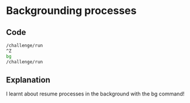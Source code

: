 # Backgrounding processes

## Code

```bash
/challenge/run
^Z
bg
/challenge/run
```
## Explanation

I learnt about resume processes in the background with the bg command! 
